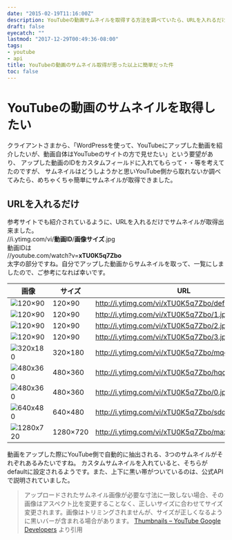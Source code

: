 ```yaml
---
date: "2015-02-19T11:16:00Z"
description: YouTubeの動画サムネイルを取得する方法を調べていたら、URLを入れるだけで簡単に取得出来る事がわかりましたのでご紹介。需要はあまりないかもしれませんが、参考になれば幸いです。
draft: false
eyecatch: ""
lastmod: "2017-12-29T00:49:36-08:00"
tags:
- youtube
- api
title: YouTubeの動画のサムネイル取得が思った以上に簡単だった件
toc: false
---
```


# YouTubeの動画のサムネイルを取得したい
クライアントさまから、「WordPressを使って、YouTubeにアップした動画を紹介したいが、動画自体はYouTubeのサイトの方で見せたい」という要望があり、
アップした動画のIDをカスタムフィールドに入れてもらって・・等を考えてたのですが、
サムネイルはどうしようかと思いYouTube側から取れないか調べてみたら、めちゃくちゃ簡単にサムネイルが取得できました。

## URLを入れるだけ
参考サイトでも紹介されているように、URLを入れるだけでサムネイルが取得出来ました。  
//i.ytimg.com/vi/**動画ID**/**画像サイズ**.jpg  
動画IDは  
//youtube.com/watch?v=**xTU0K5q7Zbo**  
太字の部分ですね。自分でアップした動画からサムネイルを取って、一覧にしましたので、ご参考になれば幸いです。

画像|サイズ|URL
---|---|---
![120×90](/images/2015/default.jpg)|120&#215;90|http://i.ytimg.com/vi/xTU0K5q7Zbo/default.jpg
![120×90](/images/2015/1.jpg)|120&#215;90|http://i.ytimg.com/vi/xTU0K5q7Zbo/1.jpg
![120×90](/images/2015/2.jpg)|120&#215;90|http://i.ytimg.com/vi/xTU0K5q7Zbo/2.jpg
![120×90](/images/2015/3.jpg)|120&#215;90|http://i.ytimg.com/vi/xTU0K5q7Zbo/3.jpg
![320x180](/images/2015/mqdefault.jpg)|320&#215;180|http://i.ytimg.com/vi/xTU0K5q7Zbo/mqdefault.jpg
![480x360](/images/2015/hqdefault.jpg)|480&#215;360|http://i.ytimg.com/vi/xTU0K5q7Zbo/hqdefault.jpg
![480x360](/images/2015/0.jpg)|480&#215;360|http://i.ytimg.com/vi/xTU0K5q7Zbo/0.jpg
![640x480](/images/2015/sddefault.jpg)|640&#215;480|http://i.ytimg.com/vi/xTU0K5q7Zbo/sddefault.jpg
![1280x720](/images/2015/maxresdefault.jpg)|1280&#215;720|http://i.ytimg.com/vi/xTU0K5q7Zbo/maxresdefault.jpg


動画をアップした際にYouTube側で自動的に抽出される、3つのサムネイルがそれぞれあるみたいですね。
カスタムサムネイルを入れていると、そちらがdefaultに設定されるようです。また、上下に黒い帯がついているのは、公式APIで説明されていました。

> アップロードされたサムネイル画像が必要な寸法に一致しない場合、その画像はアスペクト比を変更することなく、正しいサイズに合わせてサイズ変更されます。画像はトリミングされませんが、サイズが正しくなるように黒いバーが含まれる場合があります。
[Thumbnails – YouTube  Google Developers](https://developers.google.com/youtube/v3/docs/thumbnails) より引用
